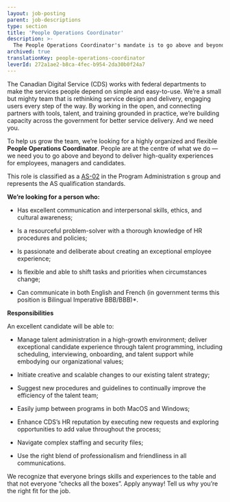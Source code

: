 ```yaml
---
layout: job-posting
parent: job-descriptions
type: section
title: 'People Operations Coordinator'
description: >-
  The People Operations Coordinator's mandate is to go above and beyond to deliver high-quality experiences for employees, managers and candidates.
archived: true
translationKey: people-operations-coordinator
leverId: 272a1ae2-b8ca-4fec-b954-2da30b0f24a7
---
```


The Canadian Digital Service (CDS) works with federal departments to make the services people depend on simple and easy-to-use. We’re a small but mighty team that is rethinking service design and delivery, engaging users every step of the way. By working in the open, and connecting partners with tools, talent, and training grounded in practice, we’re building capacity across the government for better service delivery. And we need you.

To help us grow the team, we’re looking for a highly organized and flexible **People Operations Coordinator**. People are at the centre of what we do — we need you to go above and beyond to deliver high-quality experiences for employees, managers and candidates.

This role is classified as a [AS-02](https://www.tbs-sct.gc.ca/agreements-conventions/view-visualiser-eng.aspx?id=15#toc24156224157) in the Program Administration s group and represents the AS qualification standards. 

**We’re looking for a person who:**

- Has excellent communication and interpersonal skills, ethics, and cultural awareness;

- Is a resourceful problem-solver with a thorough knowledge of HR procedures and policies;

- Is passionate and deliberate about creating an exceptional employee experience;

- Is flexible and able to shift tasks and priorities when circumstances change;

- Can communicate in both English and French (in government terms this position is Bilingual Imperative BBB/BBB)*.

**Responsibilities**

An excellent candidate will be able to:

- Manage talent administration in a high-growth environment;
deliver exceptional candidate experience through talent programming, including scheduling, interviewing, onboarding, and talent support while embodying our organizational values;

- Initiate creative and scalable changes to our existing talent strategy;

- Suggest new procedures and guidelines to continually improve the efficiency of the talent team;

- Easily jump between programs in both MacOS and Windows;

- Enhance CDS’s HR reputation by executing new requests and exploring opportunities to add value throughout the process;

- Navigate complex staffing and security files;

- Use the right blend of professionalism and friendliness in all communications.


We recognize that everyone brings skills and experiences to the table and that not everyone “checks all the boxes”. Apply anyway! Tell us why you’re the right fit for the job.
